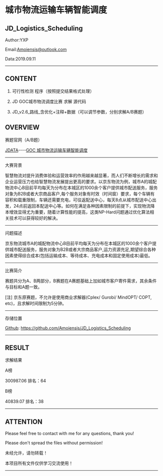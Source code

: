城市物流运输车辆智能调度
======================================================================
JD_Logistics_Scheduling
---------------------------------------

Author:YXP

Email:Amoiensis@outlook.com

Data:2019.09.11
***************************************

CONTENT
---------------------------------------
1. 可行性检测 程序（按照提交结果格式处理）

2. JD GOC城市物流调度比赛 求解 源代码

3. JD_v2.6_路线_含优化+注释+数据（可以调节参数，分别求解A/B赛题）

OVERVIEW
---------------------------------------
赛题官网（A/B题）

[JDATA](https://jdata.jd.com/index.html)----[GOC 城市物流运输车辆智能调度](https://jdata.jd.com/html/detail.html?id=5)

***********************************************************************
大赛背景

智慧物流对提升消费体验和运营效率的作用越来越显著，而人们不断增长的需求和企业运营压力也给智慧物流发展提出更高的要求。以京东物流为例，城市A的城配物流中心B目前平均每天为分布在本城区的1000余个客户提供城市配送服务，服务对象为B2B或者大宗商品客户,每个服务对象有时效（时间窗）要求，每个车辆有容积和载重限制，车辆还需要充电，可往返配送中心，每天8点从城市配送中心出发，24点前返回本配送中心等。如何在满足各种因素限制的前提下，实现物流降本增效显得尤为重要，随着计算性能的提高，这类NP-Hard问题通过优化算法相关技术可以获得较好的解决。

***********************************************************************
问题描述

京东物流城市A的城配物流中心B目前平均每天为分布在本城区的1000余个客户提供城市配送服务，服务对象为B2B或者大宗商品客户,运力资源充足,期望综合各种因素使得综合成本(包括运输成本、等待成本、充电成本和固定使用成本)最低。

***********************************************************************
比赛简介

赛题共分为A、B两部分，B赛题在A赛题基础上加如城市客户寄件需求，其余条件与目标和A题一致。

[注] 京东原赛题，不允许是使用商业求解器(Cplex/ Gurobi/ MindOPT/ COPT, etc)，且求解时间限制为5分钟。
***********************************************************************
存储位置

[Github](https://github.com/Amoiensis/JD_Logistics_Scheduling): https://github.com/Amoiensis/JD_Logistics_Scheduling

************************************************************************

RESULT
---------------------------------------
求解结果

A榜

300987.06  排名：64

B榜

40839.07   排名：38

***************************************

ATTENTION
---------------------------------------
Please feel free to contact with me for any questions, thank you!

Please don't spread the files without permission!

未经允许，请勿转载！

本项目所有文件仅供学习交流使用！
************************************************************************

